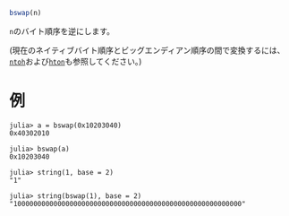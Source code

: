 ```julia
bswap(n)
```

`n`のバイト順序を逆にします。

(現在のネイティブバイト順序とビッグエンディアン順序の間で変換するには、[`ntoh`](@ref)および[`hton`](@ref)も参照してください。)

# 例

```jldoctest
julia> a = bswap(0x10203040)
0x40302010

julia> bswap(a)
0x10203040

julia> string(1, base = 2)
"1"

julia> string(bswap(1), base = 2)
"100000000000000000000000000000000000000000000000000000000"
```
